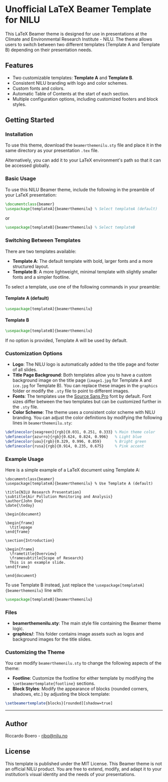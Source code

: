 # Unofficial LaTeX Beamer Template for NILU

This LaTeX Beamer theme is designed for use in presentations at the Climate and Environmental Research Institute - NILU. The theme allows users to switch between two different templates (Template A and Template B) depending on their presentation needs. 

## Features
- Two customizable templates: **Template A** and **Template B**.
- Consistent NILU branding with logo and color schemes.
- Custom fonts and colors.
- Automatic Table of Contents at the start of each section.
- Multiple configuration options, including customized footers and block styles.

## Getting Started

### Installation

To use this theme, download the `beamerthemenilu.sty` file and place it in the same directory as your presentation `.tex` file. 

Alternatively, you can add it to your LaTeX environment's path so that it can be accessed globally.

### Basic Usage

To use this NILU Beamer theme, include the following in the preamble of your LaTeX presentation:

```latex
\documentclass{beamer}
\usepackage[templateA]{beamerthemenilu} % Select templateA (default)
```

or

```latex
\usepackage[templateB]{beamerthemenilu} % Select templateB
```

### Switching Between Templates

There are two templates available:
- **Template A**: The default template with bold, larger fonts and a more structured layout.
- **Template B**: A more lightweight, minimal template with slightly smaller fonts and a simpler footline.

To select a template, use one of the following commands in your preamble:

#### Template A (default)
```latex
\usepackage[templateA]{beamerthemenilu}
```

#### Template B
```latex
\usepackage[templateB]{beamerthemenilu}
```

If no option is provided, Template A will be used by default.

### Customization Options

- **Logo**: The NILU logo is automatically added to the title page and footer of all slides.
- **Title Page Background**: Both templates allow you to have a custom background image on the title page (`image1.jpg` for Template A and `ice.jpg` for Template B). You can replace these images in the `graphics` folder or modify the `.sty` file to point to different images.
- **Fonts**: The templates use the [Source Sans Pro](https://fonts.google.com/specimen/Source+Sans+Pro) font by default. Font sizes differ between the two templates but can be customized further in the `.sty` file.
- **Color Scheme**: The theme uses a consistent color scheme with NILU branding. You can adjust the color definitions by modifying the following lines in `beamerthemenilu.sty`:
  
```latex
\definecolor{seagreen}{rgb}{0.031, 0.251, 0.333} % Main theme color
\definecolor{azurro}{rgb}{0.624, 0.824, 0.996}   % Light blue
\definecolor{uau}{rgb}{0.329, 0.996, 0.859}      % Bright green
\definecolor{rusa}{rgb}{0.914, 0.235, 0.675}     % Pink accent
```

### Example Usage

Here is a simple example of a LaTeX document using Template A:

```late
\documentclass{beamer}
\usepackage[templateA]{beamerthemenilu} % Use Template A (default)

\title{NILU Research Presentation}
\subtitle{Air Pollution Monitoring and Analysis}
\author{John Doe}
\date{\today}

\begin{document}

\begin{frame}
  \titlepage
\end{frame}

\section{Introduction}

\begin{frame}
  \frametitle{Overview}
  \framesubtitle{Scope of Research}
  This is an example slide.
\end{frame}

\end{document}
```

To use Template B instead, just replace the `\usepackage[templateA]{beamerthemenilu}` line with:

```latex
\usepackage[templateB]{beamerthemenilu}
```

### Files

- **beamerthemenilu.sty**: The main style file containing the Beamer theme logic.
- **graphics/**: This folder contains image assets such as logos and background images for the title slides.

### Customizing the Theme

You can modify `beamerthemenilu.sty` to change the following aspects of the theme:
- **Footline**: Customize the footline for either template by modifying the `\setbeamertemplate{footline}` sections.
- **Block Styles**: Modify the appearance of blocks (rounded corners, shadows, etc.) by adjusting the block template:

```latex
\setbeamertemplate{blocks}[rounded][shadow=true]
```
---
## Author
Riccardo Boero - ribo@nilu.no

## License
This template is published under the MIT License. This Beamer theme is not an official NILU product. You are free to extend, modify, and adapt it to your institution’s visual identity and the needs of your presentations.
